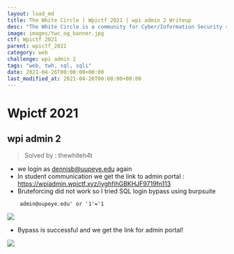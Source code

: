 ```yaml
---
layout: load_md
title: The White Circle | Wpictf 2021 | wpi admin 2 Writeup
desc: "The White Circle is a community for Cyber/Information Security students, enthusiasts and professionals. You can discuss anything related to Security, share your knowledge with others, get help when you need it and proceed further in your journey with amazing people from all over the world."
image: images/twc_og_banner.jpg
ctf: Wpictf 2021
parent: wpictf_2021
category: web
challenge: wpi admin 2
tags: "web, twh, sql, sqli"
date: 2021-04-26T00:00:00+00:00
last_modified_at: 2021-04-26T00:00:00+00:00
---
```


<h1 class="heading card-title white-text">Wpictf 2021</h1>

## wpi admin 2

> Solved by : thewhiteh4t

* we login as dennisb@uupeye.edu again
* In student communication we get the link to admin portal : https://wpiadmin.wpictf.xyz/iyghfihGBKHJF9719fn113
* Bruteforcing did not work so I tried SQL login bypass using burpsuite

```
    admin@uupeye.edu' or '1'='1
```

![](https://i.imgur.com/ah9fjqm.png)

* Bypass is successful and we get the link for admin portal!

![](https://i.imgur.com/sUzWapJ.png)

